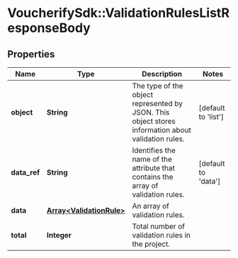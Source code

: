 # VoucherifySdk::ValidationRulesListResponseBody

## Properties

| Name | Type | Description | Notes |
| ---- | ---- | ----------- | ----- |
| **object** | **String** | The type of the object represented by JSON. This object stores information about validation rules. | [default to &#39;list&#39;] |
| **data_ref** | **String** | Identifies the name of the attribute that contains the array of validation rules. | [default to &#39;data&#39;] |
| **data** | [**Array&lt;ValidationRule&gt;**](ValidationRule.md) | An array of validation rules. |  |
| **total** | **Integer** | Total number of validation rules in the project. |  |

